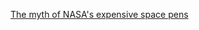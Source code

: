 ---
layout: post
wordpress_id: 1653
wordpress_url: http://noesbueno.com/archives/1653
date: '2013-10-11 08:12:16 -0500'
date_gmt: '2013-10-11 13:12:16 -0500'
body: |
  <p><a href="http://kottke.org/13/10/the-myth-of-nasas-expensive-space-pens">The myth of NASA's expensive space pens</a></p>
---
